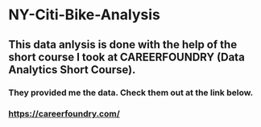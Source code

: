 # NY-Citi-Bike-Analysis

## This data anlysis is done with the help of the short course I took at CAREERFOUNDRY (Data Analytics Short Course).

### They provided me the data. Check them out at the link below.
### https://careerfoundry.com/
